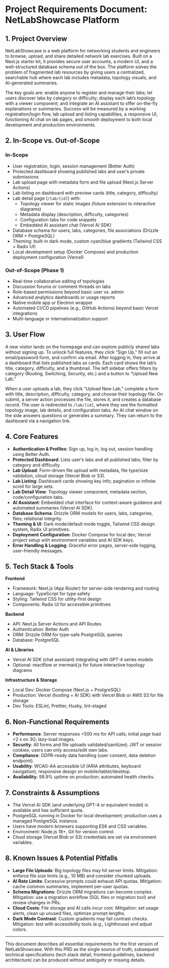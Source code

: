 # Project Requirements Document: NetLabShowcase Platform

## 1. Project Overview

NetLabShowcase is a web platform for networking students and engineers to browse, upload, and share detailed network lab exercises. Built on a Next.js starter kit, it provides secure user accounts, a modern UI, and a well-structured database schema out of the box. The platform solves the problem of fragmented lab resources by giving users a centralized, searchable hub where each lab includes metadata, topology visuals, and AI-generated summaries.

The key goals are: enable anyone to register and manage their labs; let users discover labs by category or difficulty; display each lab’s topology with a viewer component; and integrate an AI assistant to offer on-the-fly explanations or summaries. Success will be measured by a working registration/login flow, lab upload and listing capabilities, a responsive UI, functioning AI chat on lab pages, and smooth deployment to both local development and production environments.

## 2. In-Scope vs. Out-of-Scope

### In-Scope

- User registration, login, session management (Better Auth)
- Protected dashboard showing published labs and user’s private submissions
- Lab upload page with metadata form and file upload (Next.js Server Actions)
- Lab listing on dashboard with preview cards (title, category, difficulty)
- Lab detail page (`/lab/[id]`) with:
  - Topology viewer for static images (future extension to interactive diagrams)
  - Metadata display (description, difficulty, categories)
  - Configuration tabs for code snippets
  - Embedded AI assistant chat (Vercel AI SDK)
- Database schema for users, labs, categories, file associations (Drizzle ORM + PostgreSQL)
- Theming: built-in dark mode, custom cyan/blue gradients (Tailwind CSS + Radix UI)
- Local development setup (Docker Compose) and production deployment configuration (Vercel)

### Out-of-Scope (Phase 1)

- Real-time collaborative editing of topologies
- Discussion forums or comment threads on labs
- Role-based permissions beyond basic user vs. admin
- Advanced analytics dashboards or usage reports
- Native mobile app or Electron wrapper
- Automated CI/CD pipelines (e.g., GitHub Actions) beyond basic Vercel integrations
- Multi-language or internationalization support

## 3. User Flow

A new visitor lands on the homepage and can explore publicly shared labs without signing up. To unlock full features, they click “Sign Up,” fill out an email/password form, and confirm via email. After logging in, they arrive at a dashboard that lists published labs as cards. Each card shows the lab’s title, category, difficulty, and a thumbnail. The left sidebar offers filters by category (Routing, Switching, Security, etc.) and a button to “Upload New Lab.”

When a user uploads a lab, they click “Upload New Lab,” complete a form with title, description, difficulty, category, and choose their topology file. On submit, a server action processes the file, stores it, and creates a database record. The user is redirected to `/lab/[id]`, where they see the formatted topology image, lab details, and configuration tabs. An AI chat window on the side answers questions or generates a summary. They can return to the dashboard via a navigation link.

## 4. Core Features

- **Authentication & Profiles**: Sign up, log in, log out, session handling using Better Auth.
- **Protected Dashboard**: Lists user’s labs and all published labs; filter by category and difficulty.
- **Lab Upload**: Form-driven file upload with metadata, file type/size validation, cloud storage (Vercel Blob or S3).
- **Lab Listing**: Dashboard cards showing key info; pagination or infinite scroll for large sets.
- **Lab Detail View**: Topology viewer component, metadata section, code/configuration tabs.
- **AI Assistant**: Embedded chat interface for context-aware guidance and automated summaries (Vercel AI SDK).
- **Database Schema**: Drizzle ORM models for users, labs, categories, files; relational integrity.
- **Theming & UI**: Dark mode/default mode toggle, Tailwind CSS design system, Radix UI primitives.
- **Deployment Configuration**: Docker Compose for local dev; Vercel project setup with environment variables and AI SDK keys.
- **Error Handling & Logging**: Graceful error pages, server-side logging, user-friendly messages.

## 5. Tech Stack & Tools

**Frontend**
- Framework: Next.js (App Router) for server-side rendering and routing
- Language: TypeScript for type safety
- Styling: Tailwind CSS for utility-first design
- Components: Radix UI for accessible primitives

**Backend**
- API: Next.js Server Actions and API Routes
- Authentication: Better Auth
- ORM: Drizzle ORM for type-safe PostgreSQL queries
- Database: PostgreSQL

**AI & Libraries**
- Vercel AI SDK (chat assistant) integrating with GPT-4 series models
- Optional: reactflow or mermaid.js for future interactive topology diagrams

**Infrastructure & Storage**
- Local Dev: Docker Compose (Next.js + PostgreSQL)
- Production: Vercel (hosting + AI SDK) with Vercel Blob or AWS S3 for file storage
- Dev Tools: ESLint, Prettier, Husky, lint-staged

## 6. Non-Functional Requirements

- **Performance**: Server responses <500 ms for API calls; initial page load <2 s on 3G; lazy-load images.
- **Security**: All forms and file uploads validated/sanitized; JWT or session cookies; users can only access/edit own labs.
- **Compliance**: GDPR-ready data handling (user consent, data deletion endpoint).
- **Usability**: WCAG-AA accessible UI (ARIA attributes, keyboard navigation); responsive design on mobile/tablet/desktop.
- **Availability**: 99.9% uptime on production; automated health checks.

## 7. Constraints & Assumptions

- The Vercel AI SDK (and underlying GPT-4 or equivalent model) is available and has sufficient quota.
- PostgreSQL running in Docker for local development; production uses a managed PostgreSQL instance.
- Users have modern browsers supporting ES6 and CSS variables.
- Environment: Node.js 18+, Git for version control.
- Cloud storage (Vercel Blob or S3) credentials are set via environment variables.

## 8. Known Issues & Potential Pitfalls

- **Large File Uploads**: Big topology files may hit server limits. Mitigation: enforce file size limits (e.g., 10 MB) and consider chunked uploads.
- **AI Rate Limits**: Excessive prompts could exhaust API quotas. Mitigation: cache common summaries, implement per-user quotas.
- **Schema Migrations**: Drizzle ORM migrations can become complex. Mitigation: use a migration workflow (SQL files or migration tool) and review changes in PRs.
- **Cloud Costs**: File storage and AI calls incur cost. Mitigation: set usage alerts, clean up unused files, optimize prompt lengths.
- **Dark Mode Contrast**: Custom gradients may fail contrast checks. Mitigation: test with accessibility tools (e.g., Lighthouse) and adjust colors.

---

This document describes all essential requirements for the first version of NetLabShowcase. With this PRD as the single source of truth, subsequent technical specifications (tech stack detail, frontend guidelines, backend architecture) can be produced without ambiguity or missing details.